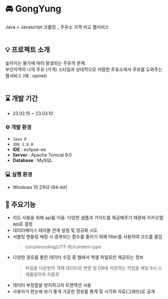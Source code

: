 # 🚘 GongYung
Java + Javascript 크롤링 _ 주유소 가격 비교 웹서비스
</br>
</br>
## 💡 프로젝트 소개
높아지는 물가에 따라 발생되는 주유의 문제. </br>
부산지역의 나의 주유 (가격) 스타일과 상대적으로 저렴한 주유소에서 주유를 도와주는 웹서비스 (예 : opinet) 
</br>
</br>

## ⌛ 개발 기간
* 23.02.15 ~ 23.03.10

### ⚙ 개발 환경
- `Java 8`
- `JDK 1.8.0`
- **IDE** : eclipse-ee
- **Server** : Apache Tomcat 9.0
- **Database** : MySQL

### 💻 실행 환경
- Windows 10 21H2 (64-bit)

## 📌 주요기능
- 지도 사용을 위해 api를 이용. 다양한 샘플과 가이드를 제공해주기 때문에 카카오맵 api로 결정
- 데이터베이스 테이블 관계 설정 및 정규화 시도
- 서블릿 핸들링 매핑 시 중복되는 함수를 줄이기 위해 filter를 사용하여 코드를 줄임
  > cors/encoding(UTF-8)/content-type
- 다양한 경로를 통한 데이터 수집 중 웹에서 엑셀 파일로만 제공되는 정보
  > 파일을 다운받아 객체 데이터로 변환 및 DB에 저장하는 작업을 매일 9시 스케쥴링하여 자동화
- 데이터 부정합을 방지하고자 트랜잭션 사용
- 사용자가 한눈에 보기 좋게 가공한 정보를 통계 및 시각화 자료(그래프)로 공개
</br>







